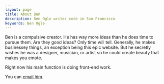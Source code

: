 ```yaml
---
layout: page
title: About Ben
description: Ben Ogle writes code in San Francisco
keywords: Ben Ogle
---
```


Ben is a compulsive creator. He has way more ideas than he does time to pursue them. Are they
good ideas? Only time will tell. Generally, he makes businessey things, an exception being this
epic website. But he secretly wishes he was a designer, musician, or artist so he could create
beauty that makes you emote.

Right now his main function is doing front-end work.

You can <a href="mailto:human@benogle.com">email him</a>.